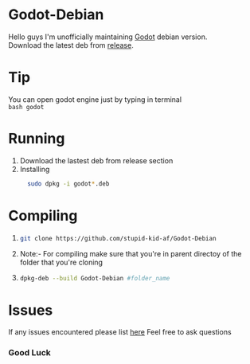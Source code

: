 # Godot-Debian
Hello guys
I'm unofficially maintaining [Godot](https://github.com/godotengine/godot) debian version. <br>
Download the latest deb from [release](https://github.com/stupid-kid-af/Godot-Debian/releases).

# Tip
  You can open godot engine just by typing in terminal <br>
      ```bash
      godot
      ```

# Running
  1. Download the lastest deb from release section
  2. Installing 
      ```bash
        sudo dpkg -i godot*.deb
      ```
# Compiling
  1.  ```bash
      git clone https://github.com/stupid-kid-af/Godot-Debian
      ```
  2. Note:- For compiling make sure that you're in parent directoy of the folder that you're cloning
  3. ```bash
     dpkg-deb --build Godot-Debian #folder_name
     ```

# Issues
 If any issues encountered please list [here](https://github.com/stupid-kid-af/Godot-Debian/issues/new) 
 Feel free to ask questions
 
 ### Good Luck
